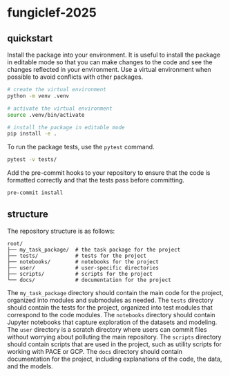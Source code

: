 # fungiclef-2025

## quickstart

Install the package into your environment.
It is useful to install the package in editable mode so that you can make changes to the code and see the changes reflected in your environment.
Use a virtual environment when possible to avoid conflicts with other packages.

```bash
# create the virtual environment
python -m venv .venv

# activate the virtual environment
source .venv/bin/activate

# install the package in editable mode
pip install -e .
```

To run the package tests, use the `pytest` command.

```bash
pytest -v tests/
```

Add the pre-commit hooks to your repository to ensure that the code is formatted correctly and that the tests pass before committing.

```bash
pre-commit install
```

## structure

The repository structure is as follows:

```
root/
├── my_task_package/  # the task package for the project
├── tests/            # tests for the project
├── notebooks/        # notebooks for the project
├── user/             # user-specific directories
├── scripts/          # scripts for the project
└── docs/             # documentation for the project
```

The `my_task_package` directory should contain the main code for the project, organized into modules and submodules as needed.
The `tests` directory should contain the tests for the project, organized into test modules that correspond to the code modules.
The `notebooks` directory should contain Jupyter notebooks that capture exploration of the datasets and modeling.
The `user` directory is a scratch directory where users can commit files without worrying about polluting the main repository.
The `scripts` directory should contain scripts that are used in the project, such as utility scripts for working with PACE or GCP.
The `docs` directory should contain documentation for the project, including explanations of the code, the data, and the models.
